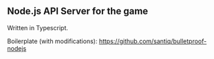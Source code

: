 ## Node.js API Server for the game

Written in Typescript.

Boilerplate (with modifications): https://github.com/santiq/bulletproof-nodejs